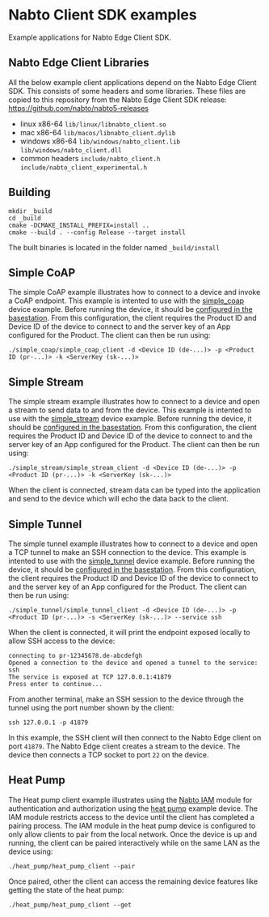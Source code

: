# Nabto Client SDK examples

Example applications for Nabto Edge Client SDK.

## Nabto Edge Client Libraries

All the below example client applications depend on the Nabto Edge Client
SDK. This consists of some headers and some libraries. These
files are copied to this repository from the Nabto Edge Client SDK
release: https://github.com/nabto/nabto5-releases

  * linux x86-64 `lib/linux/libnabto_client.so`
  * mac x86-64 `lib/macos/libnabto_client.dylib`
  * windows x86-64 `lib/windows/nabto_client.lib` `lib/windows/nabto_client.dll`
  * common headers `include/nabto_client.h` `include/nabto_client_experimental.h`

## Building

```
mkdir _build
cd _build
cmake -DCMAKE_INSTALL_PREFIX=install ..
cmake --build . --config Release --target install
```

The built binaries is located in the folder named `_build/install`

## Simple CoAP
The simple CoAP example illustrates how to connect to a device and
invoke a CoAP endpoint. This example is intented to use with
the
[simple_coap](https://docs.nabto.com/developer/guides/get-started/embedded/examples.html) device
example. Before running the device, it should
be
[configured in the basestation](https://docs.nabto.com/developer/guides/get-started/embedded/applications.html). From
this configuration, the client requires the Product ID and Device ID
of the device to connect to and the server key of an App configured
for the Product. The client can then be run using:

```
./simple_coap/simple_coap_client -d <Device ID (de-...)> -p <Product ID (pr-...)> -k <ServerKey (sk-...)>
```

## Simple Stream
The simple stream example illustrates how to connect to a device and
open a stream to send data to and from the device. This example is
intented to use with
the
[simple_stream](https://github.com/nabto/nabto-embedded-sdk/tree/master/examples/simple_stream) device
example. Before running the device, it should
be
[configured in the basestation](https://docs.nabto.com/developer/guides/get-started/embedded/applications.html). From
this configuration, the client requires the Product ID and Device ID
of the device to connect to and the server key of an App configured
for the Product. The client can then be run using:

```
./simple_stream/simple_stream_client -d <Device ID (de-...)> -p <Product ID (pr-...)> -k <ServerKey (sk-...)>
```

When the client is connected, stream data can be typed into the
application and send to the device which will echo the data back to
the client.

## Simple Tunnel
The simple tunnel example illustrates how to connect to a device and
open a TCP tunnel to make an SSH connection to the device. This
example is intented to use with
the
[simple_tunnel](https://github.com/nabto/nabto-embedded-sdk/tree/master/examples/simple_tunnel) device
example. Before running the device, it should
be
[configured in the basestation](https://docs.nabto.com/developer/guides/get-started/embedded/applications.html). From
this configuration, the client requires the Product ID and Device ID
of the device to connect to and the server key of an App configured
for the Product. The client can then be run using:

```
./simple_tunnel/simple_tunnel_client -d <Device ID (de-...)> -p <Product ID (pr-...)> -s <ServerKey (sk-...)> --service ssh
```

When the client is connected, it will print the endpoint exposed
locally to allow SSH access to the device:

```
connecting to pr-12345678.de-abcdefgh
Opened a connection to the device and opened a tunnel to the service: ssh
The service is exposed at TCP 127.0.0.1:41879
Press enter to continue...
```

From another terminal, make an SSH session to the device through the
tunnel using the port number shown by the client:

```
ssh 127.0.0.1 -p 41879
```

In this example, the SSH client will then connect to the Nabto Edge
client on port `41879`. The Nabto Edge client creates a stream to the
device. The device then connects a TCP socket to port `22` on the
device.


## Heat Pump
The Heat pump client example illustrates using
the
[Nabto IAM](https://docs.nabto.com/developer/guides/iam/intro.html)
module for authentication and authorization using
the
[heat pump](https://github.com/nabto/nabto-embedded-sdk/tree/master/examples/heat_pump) example
device. The IAM module restricts access to the device until the client
has completed a pairing process. The IAM module in the heat pump
device is configured to only allow clients to pair from the local
network. Once the device is up and running, the client can be paired
interactively while on the same LAN as the device using:

```
./heat_pump/heat_pump_client --pair
```

Once paired, other the client can access the remaining device features
like getting the state of the heat pump:

```
./heat_pump/heat_pump_client --get
```

